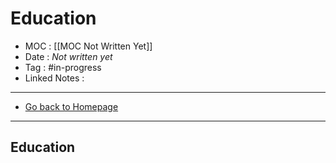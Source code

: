 # Education
- MOC : [[MOC Not Written Yet]]
- Date : *Not written yet*
- Tag : #in-progress
- Linked Notes : 
-------------------
- [Go back to Homepage](https://misudashi.ga/)
-----

## Education


